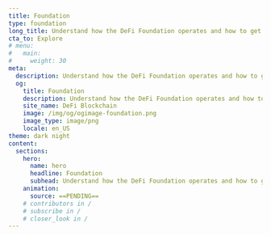 ```yaml
---
title: Foundation
type: foundation
long_title: Understand how the DeFi Foundation operates and how to get involved
cta_to: Explore
# menu:
#   main:
#     weight: 30
meta:
  description: Understand how the DeFi Foundation operates and how to get involved
  og:
    title: Foundation
    description: Understand how the DeFi Foundation operates and how to get involved
    site_name: DeFi Blockchain
    image: /img/og/ogimage-foundation.png
    image_type: image/png
    locale: en_US
theme: dark night
content:
  sections:
    hero:
      name: hero
      headline: Foundation
      subhead: Understand how the DeFi Foundation operates and how to get involved.
    animation:
      source: ==PENDING==
    # contributors in /
    # subscribe in /
    # closer_look in /
---
```

